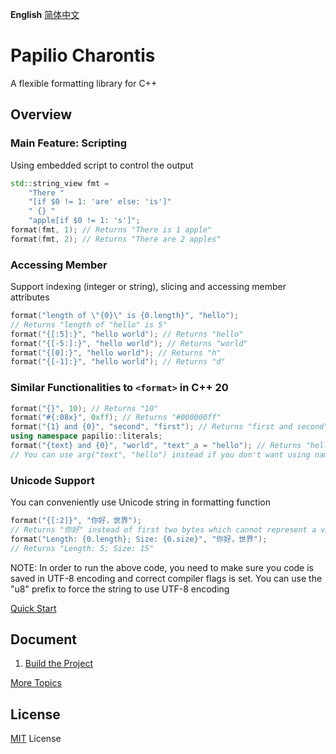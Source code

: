 **English** [简体中文](README.zh-CN.md)
# Papilio Charontis
A flexible formatting library for C++

## Overview
### Main Feature: Scripting
Using embedded script to control the output
```c++
std::string_view fmt =
    "There "
    "[if $0 != 1: 'are' else: 'is']"
    " {} "
    "apple[if $0 != 1: 's']";
format(fmt, 1); // Returns "There is 1 apple"
format(fmt, 2); // Returns "There are 2 apples"
```

### Accessing Member
Support indexing (integer or string), slicing and accessing member attributes
```c++
format("length of \"{0}\" is {0.length}", "hello");
// Returns "length of "hello" is 5"
format("{[:5]:}", "hello world"); // Returns "hello"
format("{[-5:]:}", "hello world"); // Returns "world"
format("{[0]:}", "hello world"); // Returns "h"
format("{[-1]:}", "hello world"); // Returns "d"
```

### Similar Functionalities to `<format>` in C++ 20
```c++
format("{}", 10); // Returns "10"
format("#{:08x}", 0xff); // Returns "#000000ff"
format("{1} and {0}", "second", "first"); // Returns "first and second"
using namespace papilio::literals;
format("{text} and {0}", "world", "text"_a = "hello"); // Returns "hello and world"
// You can use arg("text", "hello") instead if you don't want using namespace
```

### Unicode Support
You can conveniently use Unicode string in formatting function
```c++
format("{[:2]}", "你好，世界");
// Returns "你好" instead of first two bytes which cannot represent a valid character
format("Length: {0.length}; Size: {0.size}", "你好，世界");
// Returns "Length: 5; Size: 15"
```
NOTE: In order to run the above code, you need to make sure you code is saved in UTF-8 encoding and correct compiler flags is set. You can use the "u8" prefix to force the string to use UTF-8 encoding

[Quick Start](doc/en/quickstart.md)

## Document
1. [Build the Project](doc/en/build.md)

[More Topics](doc/en/contents.md)

## License
[MIT](LICENSE) License
